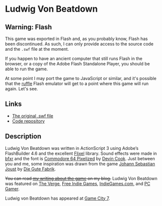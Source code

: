 # Ludwig Von Beatdown

## Warning: Flash

This game was exported in Flash and, as you probably know, Flash has been discontinued. As such, I can only provide access to the source code and the `.swf` file at the moment.

If you happen to have an ancient computer that still runs Flash in the browser, or a copy of the Adobe Flash Standalone Player, you should be able to run the game.

At some point I may port the game to JavaScript or similar, and it's possible that the [ruffle](https://ruffle.rs/) Flash emulator will get to a point where this game will run again. Let's see.

## Links

* [The original .swf file](https://github.com/pippinbarr/ludwig-von-beatdown/releases/tag/swf)
* [Code repository](https://github.com/pippinbarr/ludwig-von-beatdown)

## Description
Ludwig Von Beatdown was written in ActionScript 3 using Adobe&#8217;s FlashBuilder 4.6 and the excellent [Flixel](http://www.flixel.org/) library. Sound effects were made in [bfxr](http://www.bfxr.net/) and the font is [Commodore 64 Pixelized](http://www.dafont.com/commodore-64-pixelized.font) by [Devin Cook](http://www.devincook.com/). Just between you and me, some inspiration was drawn from the game [Johann Sebastian Joust](http://jsjoust.com/) by [Die Gute Fabrik](http://www.gutefabrik.com/).

~~You can read [my writing about the game](http://www.pippinbarr.com/tag/ludwig-von-beatdown?order=asc) on my blog.~~ Ludwig Von Beatdown was featured on [The Verge](http://www.theverge.com/2012/10/17/3517128/play-this-ludwig-von-beatdown-brings-the-joy-of-johann-sebastian), [Free Indie Games](http://www.freeindiegam.es/2012/10/ludwig-von-beatdown-pippin-barr/), [IndieGames.com](http://indiegames.com/2012/10/johann_sebastian_joust_homage_.html), and [PC Gamer](http://www.pcgamer.com/the-free-webgame-round-up-7/).

Ludwig von Beatdown has appeared at [Game City 7](http://en.wikipedia.org/wiki/GameCity).
